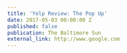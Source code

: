 ```yaml
---
title: 'Yelp Review: The Pop Up'
date: 2017-05-03 00:00:00 Z
published: false
publication: The Baltimore Sun
external_link: http://www.google.com
---
```


